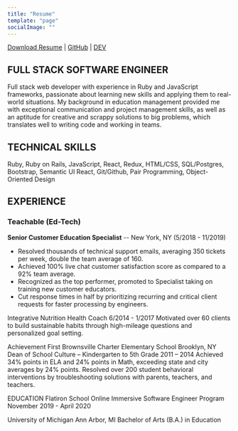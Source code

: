 ```yaml
---
title: "Resume"
template: "page"
socialImage: ""
---
```


[Download Resume]() | [GitHub](github.com/AnnaWijetunga) | [DEV](dev.to/annawijetunga)

## FULL STACK SOFTWARE ENGINEER
Full stack web developer with experience in Ruby and JavaScript frameworks, passionate about learning new skills and applying them to real-world situations. My background in education management provided me with exceptional communication and project management skills, as well as an aptitude for creative and scrappy solutions to big problems, which translates well to writing code and working in teams.

## TECHNICAL SKILLS
Ruby, Ruby on Rails, JavaScript, React, Redux, HTML/CSS, SQL/Postgres, Bootstrap, Semantic UI React, Git/Github, Pair Programming, Object-Oriented Design

## EXPERIENCE
### Teachable (Ed-Tech)  
**Senior Customer Education Specialist** -- New York, NY	(5/2018 - 11/2019)       

+ Resolved thousands of technical support emails, averaging 350 tickets per week, double the team average of 160.
+ Achieved 100% live chat customer satisfaction score as compared to a 92% team average.
+ Recognized as the top performer, promoted to Specialist taking on training new customer educators.
+ Cut response times in half by prioritizing recurring and critical client requests for faster processing by engineers.

Integrative Nutrition Health Coach 	       6/2014 - 1/2017
Motivated over 60 clients to build sustainable habits through high-mileage questions and personalized goal setting.

Achievement First Brownsville Charter Elementary School	       					    Brooklyn, NY
Dean of School Culture – Kindergarten to 5th Grade			   	          		   	     2011 – 2014
Achieved 34% points in ELA and 24% points in Math, exceeding state and city averages by 24% points.
Resolved over 200 student behavioral interventions by troubleshooting solutions with parents, teachers, and teachers.

EDUCATION
Flatiron School 	Online
Immersive Software Engineer Program 	November 2019 - April 2020

University of Michigan	Ann Arbor, MI
Bachelor of Arts (B.A.) in Education 	